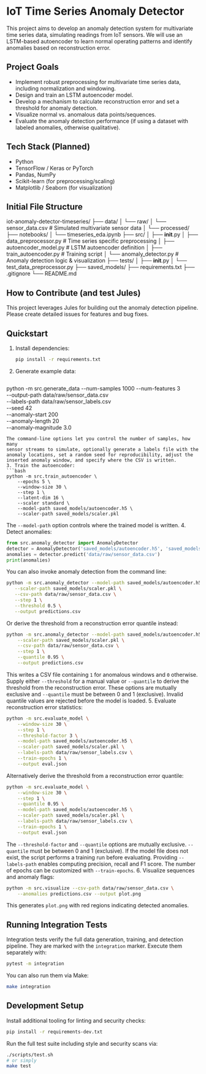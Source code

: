 # IoT Time Series Anomaly Detector

This project aims to develop an anomaly detection system for multivariate time series data, simulating readings from IoT sensors. We will use an LSTM-based autoencoder to learn normal operating patterns and identify anomalies based on reconstruction error.

## Project Goals
- Implement robust preprocessing for multivariate time series data, including normalization and windowing.
- Design and train an LSTM autoencoder model.
- Develop a mechanism to calculate reconstruction error and set a threshold for anomaly detection.
- Visualize normal vs. anomalous data points/sequences.
- Evaluate the anomaly detection performance (if using a dataset with labeled anomalies, otherwise qualitative).

## Tech Stack (Planned)
- Python
- TensorFlow / Keras or PyTorch
- Pandas, NumPy
- Scikit-learn (for preprocessing/scaling)
- Matplotlib / Seaborn (for visualization)

## Initial File Structure
iot-anomaly-detector-timeseries/
├── data/
│   └── raw/
│       └── sensor_data.csv # Simulated multivariate sensor data
│   └── processed/
├── notebooks/
│   └── timeseries_eda.ipynb
├── src/
│   ├── __init__.py
│   ├── data_preprocessor.py # Time series specific preprocessing
│   ├── autoencoder_model.py # LSTM autoencoder definition
│   ├── train_autoencoder.py # Training script
│   └── anomaly_detector.py  # Anomaly detection logic & visualization
├── tests/
│   ├── __init__.py
│   └── test_data_preprocessor.py
├── saved_models/
├── requirements.txt
├── .gitignore
└── README.md

## How to Contribute (and test Jules)
This project leverages Jules for building out the anomaly detection pipeline. Please create detailed issues for features and bug fixes.

## Quickstart

1. Install dependencies:
   ```bash
   pip install -r requirements.txt
   ```
2. Generate example data:
   ```bash
  python -m src.generate_data --num-samples 1000 --num-features 3 \
      --output-path data/raw/sensor_data.csv \
      --labels-path data/raw/sensor_labels.csv \
      --seed 42 \
      --anomaly-start 200 \
      --anomaly-length 20 \
      --anomaly-magnitude 3.0
   ```
   The command-line options let you control the number of samples, how many
   sensor streams to simulate, optionally generate a labels file with the
   anomaly locations, set a random seed for reproducibility, adjust the
   inserted anomaly window, and specify where the CSV is written.
3. Train the autoencoder:
   ```bash
   python -m src.train_autoencoder \
       --epochs 5 \
       --window-size 30 \
       --step 1 \
       --latent-dim 16 \
       --scaler standard \
       --model-path saved_models/autoencoder.h5 \
       --scaler-path saved_models/scaler.pkl
   ```
   The `--model-path` option controls where the trained model is written.
4. Detect anomalies:
   ```python
  from src.anomaly_detector import AnomalyDetector
  detector = AnomalyDetector('saved_models/autoencoder.h5', 'saved_models/scaler.pkl')
  anomalies = detector.predict('data/raw/sensor_data.csv')
   print(anomalies)
   ```
   You can also invoke anomaly detection from the command line:
   ```bash
  python -m src.anomaly_detector --model-path saved_models/autoencoder.h5 \
      --scaler-path saved_models/scaler.pkl \
      --csv-path data/raw/sensor_data.csv \
      --step 1 \
      --threshold 0.5 \
      --output predictions.csv
  ```
  Or derive the threshold from a reconstruction error quantile instead:
  ```bash
  python -m src.anomaly_detector --model-path saved_models/autoencoder.h5 \
      --scaler-path saved_models/scaler.pkl \
      --csv-path data/raw/sensor_data.csv \
      --step 1 \
      --quantile 0.95 \
      --output predictions.csv
  ```
  This writes a CSV file containing ``1`` for anomalous windows and ``0`` otherwise.
  Supply either ``--threshold`` for a manual value or ``--quantile`` to derive
  the threshold from the reconstruction error. These options are mutually
 exclusive and ``--quantile`` must be between 0 and 1 (exclusive). Invalid
 quantile values are rejected before the model is loaded.
5. Evaluate reconstruction error statistics:
   ```bash
   python -m src.evaluate_model \
       --window-size 30 \
       --step 1 \
       --threshold-factor 3 \
       --model-path saved_models/autoencoder.h5 \
       --scaler-path saved_models/scaler.pkl \
       --labels-path data/raw/sensor_labels.csv \
       --train-epochs 1 \
       --output eval.json
   ```
   Alternatively derive the threshold from a reconstruction error quantile:
   ```bash
   python -m src.evaluate_model \
       --window-size 30 \
       --step 1 \
       --quantile 0.95 \
       --model-path saved_models/autoencoder.h5 \
       --scaler-path saved_models/scaler.pkl \
       --labels-path data/raw/sensor_labels.csv \
       --train-epochs 1 \
       --output eval.json
   ```
   The ``--threshold-factor`` and ``--quantile`` options are mutually
   exclusive. ``--quantile`` must be between 0 and 1 (exclusive).
   If the model file does not exist, the script performs a training run before
   evaluating. Providing ``--labels-path`` enables computing precision, recall
   and F1 score. The number of epochs can be customized with ``--train-epochs``.
6. Visualize sequences and anomaly flags:
   ```bash
   python -m src.visualize --csv-path data/raw/sensor_data.csv \
       --anomalies predictions.csv --output plot.png
   ```
   This generates ``plot.png`` with red regions indicating detected anomalies.

## Running Integration Tests

Integration tests verify the full data generation, training, and detection pipeline. They are marked with the `integration` marker. Execute them separately with:

```bash
pytest -m integration
```

You can also run them via Make:

```bash
make integration
```


## Development Setup

Install additional tooling for linting and security checks:

```bash
pip install -r requirements-dev.txt
```

Run the full test suite including style and security scans via:

```bash
./scripts/test.sh
# or simply
make test
```
